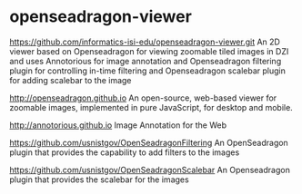 # openseadragon-viewer

https://github.com/informatics-isi-edu/openseadragon-viewer.git
  An 2D viewer based on Openseadragon for viewing zoomable tiled
images in DZI and uses Annotorious for image annotation and 
Openseadragon filtering plugin for controlling in-time filtering
and Openseadragon scalebar plugin for adding scalebar to the 
image

http://openseadragon.github.io
  An open-source, web-based viewer for zoomable images,
implemented in pure JavaScript, for desktop and mobile.

http://annotorious.github.io
  Image Annotation for the Web

https://github.com/usnistgov/OpenSeadragonFiltering
  An OpenSeadragon plugin that provides the capability to add 
filters to the images

https://github.com/usnistgov/OpenSeadragonScalebar
  An Openseadragon plugin that provides the scalebar for the 
images 

